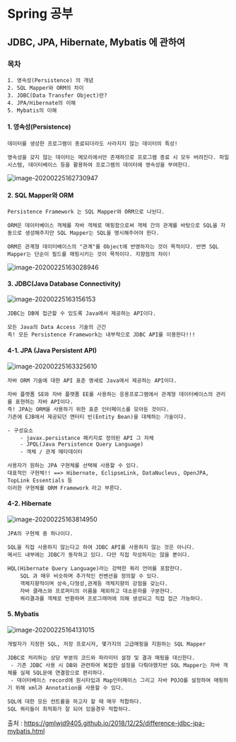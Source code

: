# Spring 공부

## JDBC, JPA, Hibernate, Mybatis 에 관하여

### 목차
	1. 영속성(Persistence) 의 개념
	2. SQL Mapper와 ORM의 차이
	3. JDBC(Data Transfer Object)란?
	4. JPA/Hibernate의 이해
	5. Mybatis의 이해

#### 1. 영속성(Persistence)
	데이터를 생성한 프로그램이 종료되더라도 사라지지 않는 데이터의 특성!
	
	영속성을 갖지 않는 데이터는 메모리에서만 존재하므로 프로그램 종료 시 모두 버려진다. 파일시스템, 데이터베이스 등을 활용하여 프로그램의 데이터에 영속성을 부여한다.

![image-20200225162730947](C:\Users\JKS\AppData\Roaming\Typora\typora-user-images\image-20200225162730947.png)

#### 2. SQL Mapper와 ORM
	Persistence Framework 는 SQL Mapper와 ORM으로 나뉜다.
	
	ORM은 데이터베이스 객체를 자바 객체로 매핑함으로써 객체 간의 관계를 바탕으로 SQL을 자동으로 생성해주지만 SQL Mapper는 SQL을 명시해주어야 한다.
	
	ORM은 관계형 데이터베이스의 "관계"를 Object에 반영하자는 것이 목적이다. 반면 SQL Mapper는 단순이 필드를 매핑시키는 것이 목적이다. 지향점의 차이!

![image-20200225163028946](C:\Users\JKS\AppData\Roaming\Typora\typora-user-images\image-20200225163028946.png)

#### 3. JDBC(Java Database Connectivity)

![image-20200225163156153](C:\Users\JKS\AppData\Roaming\Typora\typora-user-images\image-20200225163156153.png)

	JDBC는 DB에 접근할 수 있도록 Java에서 제공하는 API이다.
	
	모든 Java의 Data Access 기술의 근간
	즉! 모든 Persistence Framework는 내부적으로 JDBC API를 이용한다!!!

#### 4-1. JPA (Java Persistent API)
![image-20200225163325610](C:\Users\JKS\AppData\Roaming\Typora\typora-user-images\image-20200225163325610.png)

	자바 ORM 기술에 대한 API 표준 명세로 Java에서 제공하는 API이다.
	
	자바 플랫폼 SE와 자바 플랫폼 EE를 사용하는 응용프로그램에서 관계형 데이터베이스의 관리를 표현하는 자바 API이다.
	즉! JPA는 ORM을 사용하기 위한 표준 인터페이스를 모아둔 것이다.
	기존에 EJB에서 제공되던 엔터티 빈(Entity Bean)을 대체하는 기술이다.
	
	- 구성요소
		- javax.persistance 패키지로 정의된 API 그 자체
		- JPQL(Java Persistence Query Language)
		- 객체 / 관계 메타데이터
	
	사용자가 원하는 JPA 구현체를 선택해 사용할 수 있다.
	대표적인 구현체!! ==> Hibernate, EclipseLink, DataNucleus, OpenJPA, TopLink Essentials 등
	이러한 구현체를 ORM Framework 라고 부른다.

#### 4-2. Hibernate

![image-20200225163814950](C:\Users\JKS\AppData\Roaming\Typora\typora-user-images\image-20200225163814950.png)

	JPA의 구현체 중 하나이다.
	
	SQL을 직접 사용하지 않는다고 하여 JDBC API를 사용하지 않는 것은 아니다.
	메서드 내부에는 JDBC가 동작하고 있다. 다만 직접 작성하지는 않을 뿐이다.
	
	HQL(Hibernate Query Language)라는 강력한 쿼리 언어를 포함한다.
		SQL 과 매우 비슷하며 추가적인 컨벤션을 정의할 수 있다.
		객체지향적이며 상속,다형성,관계등 객체지향의 강점을 갖는다.
		자바 클래스와 프로퍼티의 이름을 제외하고 대소문자를 구분한다.
		쿼리결과를 객체로 반환하며 프로그래머에 의해 생성되고 직접 접근 가능하다.

#### 5. Mybatis

![image-20200225164131015](C:\Users\JKS\AppData\Roaming\Typora\typora-user-images\image-20200225164131015.png)

	개발자가 지정한 SQL, 저장 프로시저, 몇가지의 고급매핑을 지원하는 SQL Mapper
	
	JDBC로 처리하는 상당 부분의 코드와 파라미터 설정 및 결과 매핑을 대신한다.
	 - 기존 JDBC 사용 시 DB와 관련하여 복잡한 설정을 다뤄야했지반 SQL Mapper는 자바 객체를 실제 SQL문에 연결함으로 편리하다.
	 - 데이터베이스 record에 원시타입과 Map인터페이스 그리고 자바 POJO를 설정하여 매핑하기 위해 xml과 Annotation을 사용할 수 있다.
	
	SQL에 대한 모든 컨트롤을 하고자 할 때 매우 적합하다.
	SQL 쿼리들이 최적화가 잘 되어 있을경우 적합하다.
출처 : https://gmlwjd9405.github.io/2018/12/25/difference-jdbc-jpa-mybatis.html